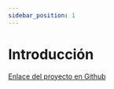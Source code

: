 ```yaml
---
sidebar_position: 1
---
```


# Introducción

[Enlace del proyecto en Github](https://github.com/lucferbux/Taller-Firebase)
